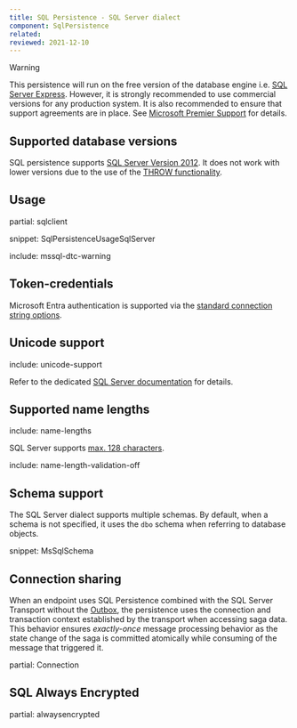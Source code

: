 ```yaml
---
title: SQL Persistence - SQL Server dialect
component: SqlPersistence
related:
reviewed: 2021-12-10
---
```


> [!WARNING]
> This persistence will run on the free version of the database engine i.e. [SQL Server Express](https://www.microsoft.com/en-au/sql-server/sql-server-editions-express). However, it is strongly recommended to use commercial versions for any production system. It is also recommended to ensure that support agreements are in place. See [Microsoft Premier Support](https://www.microsoft.com/en-us/microsoftservices/support.aspx) for details.


## Supported database versions

SQL persistence supports [SQL Server Version 2012](https://docs.microsoft.com/en-us/sql/release-notes/sql-server-2012-release-notes). It does not work with lower versions due to the use of the [THROW functionality](https://docs.microsoft.com/en-us/sql/t-sql/language-elements/throw-transact-sql).


## Usage

partial: sqlclient

snippet: SqlPersistenceUsageSqlServer

include: mssql-dtc-warning

## Token-credentials

Microsoft Entra authentication is supported via the [standard connection string options](https://learn.microsoft.com/en-us/sql/connect/ado-net/sql/azure-active-directory-authentication).

## Unicode support

include: unicode-support

Refer to the dedicated [SQL Server documentation](https://docs.microsoft.com/en-us/sql/relational-databases/collations/collation-and-unicode-support) for details.


## Supported name lengths

include: name-lengths

SQL Server supports [max. 128 characters](https://docs.microsoft.com/en-us/sql/sql-server/maximum-capacity-specifications-for-sql-server).

include: name-length-validation-off


## Schema support

The SQL Server dialect supports multiple schemas. By default, when a schema is not specified, it uses the `dbo` schema when referring to database objects.

snippet: MsSqlSchema

## Connection sharing

When an endpoint uses SQL Persistence combined with the SQL Server Transport without the [Outbox](/nservicebus/outbox/), the persistence uses the connection and transaction context established by the transport when accessing saga data. This behavior ensures *exactly-once* message processing behavior as the state change of the saga is committed atomically while consuming of the message that triggered it.

partial: Connection


## SQL Always Encrypted

partial: alwaysencrypted
